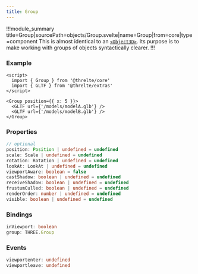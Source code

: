 ```yaml
---
title: Group
---
```


!!!module_summary title=Group|sourcePath=objects/Group.svelte|name=Group|from=core|type=component
This is almost identical to an [`<Object3D>`](/core/object3d). Its purpose is to make working with groups of objects syntactically clearer.
!!!

### Example

```svelte
<script>
  import { Group } from '@threlte/core'
  import { GLTF } from '@threlte/extras'
</script>

<Group position={{ x: 5 }}>
  <GLTF url={'/models/modelA.glb'} />
  <GLTF url={'/models/modelB.glb'} />
</Group>
```

### Properties

```ts
// optional
position: Position | undefined = undefined
scale: Scale | undefined = undefined
rotation: Rotation | undefined = undefined
lookAt: LookAt | undefined = undefined
viewportAware: boolean = false
castShadow: boolean | undefined = undefined
receiveShadow: boolean | undefined = undefined
frustumCulled: boolean | undefined = undefined
renderOrder: number | undefined = undefined
visible: boolean | undefined = undefined
```

### Bindings

```ts
inViewport: boolean
group: THREE.Group
```

### Events

```ts
viewportenter: undefined
viewportleave: undefined
```
